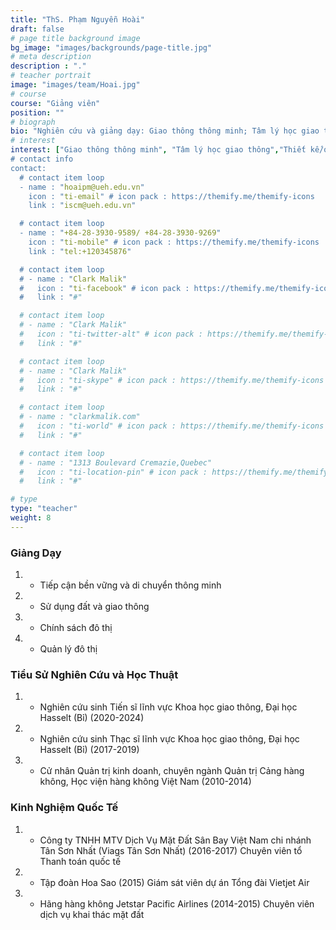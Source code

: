 ```yaml
---
title: "ThS. Phạm Nguyễn Hoài"
draft: false
# page title background image
bg_image: "images/backgrounds/page-title.jpg"
# meta description
description : "."
# teacher portrait
image: "images/team/Hoai.jpg"
# course
course: "Giảng viên"
position: ""
# biograph
bio: "Nghiên cứu và giảng dạy: Giao thông thông minh; Tâm lý học giao thông; Thiết kế/quy hoạch giao thông công cộng, giao thông không động cơ; Kinh tế vận tải hàng không; Chính sách và quản lý đô thị."
# interest
interest: ["Giao thông thông minh", "Tâm lý học giao thông","Thiết kế/quy hoạch giao thông công cộng, giao thông không động cơ", Kinh tế vận tải hàng không", "Chính sách và quản lý đô thị"]
# contact info
contact:
  # contact item loop
  - name : "hoaipm@ueh.edu.vn"
    icon : "ti-email" # icon pack : https://themify.me/themify-icons
    link : "iscm@ueh.edu.vn"

  # contact item loop
  - name : "+84-28-3930-9589/ +84-28-3930-9269"
    icon : "ti-mobile" # icon pack : https://themify.me/themify-icons
    link : "tel:+120345876"

  # contact item loop
  # - name : "Clark Malik"
  #   icon : "ti-facebook" # icon pack : https://themify.me/themify-icons
  #   link : "#"

  # contact item loop
  # - name : "Clark Malik"
  #   icon : "ti-twitter-alt" # icon pack : https://themify.me/themify-icons
  #   link : "#"

  # contact item loop
  # - name : "Clark Malik"
  #   icon : "ti-skype" # icon pack : https://themify.me/themify-icons
  #   link : "#"

  # contact item loop
  # - name : "clarkmalik.com"
  #   icon : "ti-world" # icon pack : https://themify.me/themify-icons
  #   link : "#"

  # contact item loop
  # - name : "1313 Boulevard Cremazie,Quebec"
  #   icon : "ti-location-pin" # icon pack : https://themify.me/themify-icons
  #   link : "#"

# type
type: "teacher"
weight: 8
---
```


### Giảng Dạy
1. * Tiếp cận bền vững và di chuyển thông minh
1. * Sử dụng đất và giao thông
1. * Chính sách đô thị
1. * Quản lý đô thị


### Tiểu Sử Nghiên Cứu và Học Thuật
1. *	Nghiên cứu sinh Tiến sĩ lĩnh vực Khoa học giao thông, Đại học Hasselt (Bỉ) (2020-2024)
1. *	Nghiên cứu sinh Thạc sĩ lĩnh vực Khoa học giao thông, Đại học Hasselt (Bỉ) (2017-2019)
1. *	Cử nhân Quản trị kinh doanh, chuyên ngành Quản trị Cảng hàng không, Học viện hàng không Việt Nam (2010-2014)

### Kinh Nghiệm Quốc Tế

1. *	Công ty TNHH MTV Dịch Vụ Mặt Đất Sân Bay Việt Nam chi nhánh Tân Sơn Nhất (Viags Tân Sơn Nhất) (2016-2017)
Chuyên viên tổ Thanh toán quốc tế

1. *	Tập đoàn Hoa Sao (2015)
Giám sát viên dự án Tổng đài Vietjet Air

1. *	Hãng hàng không Jetstar Pacific Airlines (2014-2015)
Chuyên viên dịch vụ khai thác mặt đất

